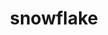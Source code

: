 ---
layout: travel&places
title: snowflake
emoji: snowflake
permalink: ❄.html
image: assets/img/3moji/snowflake.png
---